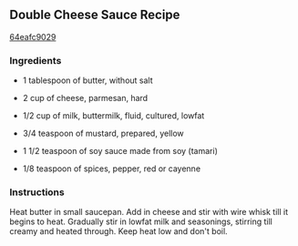 ## Double Cheese Sauce Recipe

[64eafc9029](http://cookeatshare.com/recipes/double-cheese-sauce-12305)

### Ingredients

 - 1 tablespoon of butter, without salt

 - 2 cup of cheese, parmesan, hard

 - 1/2 cup of milk, buttermilk, fluid, cultured, lowfat

 - 3/4 teaspoon of mustard, prepared, yellow

 - 1 1/2 teaspoon of soy sauce made from soy (tamari)

 - 1/8 teaspoon of spices, pepper, red or cayenne

### Instructions

Heat butter in small saucepan. Add in cheese and stir with wire whisk till it begins to heat. Gradually stir in lowfat milk and seasonings, stirring till creamy and heated through. Keep heat low and don't boil.